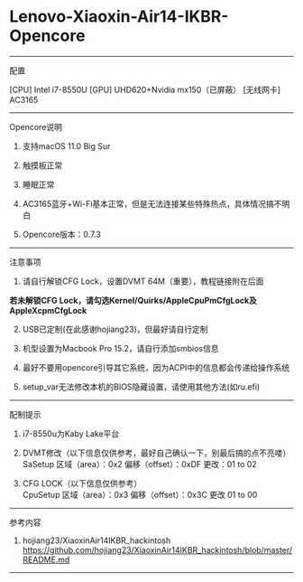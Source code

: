 # Lenovo-Xiaoxin-Air14-IKBR-Opencore
-----------------------------------------------------------------------------------------------------
配置

[CPU] Intel i7-8550U
[GPU] UHD620+Nvidia mx150（已屏蔽）
[无线网卡] AC3165

-----------------------------------------------------------------------------------------------------
Opencore说明

1. 支持macOS 11.0 Big Sur

2. 触摸板正常

3. 睡眠正常

4. AC3165蓝牙+Wi-Fi基本正常，但是无法连接某些特殊热点，具体情况搞不明白

5. Opencore版本：0.7.3

-----------------------------------------------------------------------------------------------------
注意事项

1. 请自行解锁CFG Lock，设置DVMT 64M（重要），教程链接附在后面

**若未解锁CFG Lock，请勾选Kernel/Quirks/AppleCpuPmCfgLock及AppleXcpmCfgLock**

2. USB已定制(在此感谢hojiang23)，但最好请自行定制

3. 机型设置为Macbook Pro 15.2，请自行添加smbios信息

4. 最好不要用opencore引导其它系统，因为ACPI中的信息都会传递给操作系统

5. setup_var无法修改本机的BIOS隐藏设置，请使用其他方法(如ru.efi)

-----------------------------------------------------------------------------------------------------
配制提示

1. i7-8550u为Kaby Lake平台
  
2. DVMT修改（以下信息仅供参考，最好自己确认一下，别最后搞的点不亮喽）  
 SaSetup
 区域（area）：0x2
 偏移（offset）：0xDF
 更改：01 to 02
 
3. CFG LOCK（以下信息仅供参考）  
 CpuSetup
 区域（area）：0x3
 偏移（offset）：0x3C
 更改 01 to 00
 
 
-----------------------------------------------------------------------------------------------------
参考内容

1. hojiang23/XiaoxinAir14IKBR_hackintosh   
https://github.com/hojiang23/XiaoxinAir14IKBR_hackintosh/blob/master/README.md

-----------------------------------------------------------------------------------------------------
